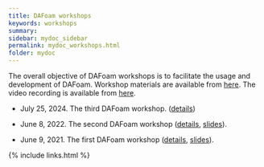 ```yaml
---
title: DAFoam workshops
keywords: workshops
summary: 
sidebar: mydoc_sidebar
permalink: mydoc_workshops.html
folder: mydoc
---
```


The overall objective of DAFoam workshops is to facilitate the usage and development of DAFoam. Workshop materials are available from [here](https://github.com/DAFoam/workshops). The video recording is available from [here](https://www.youtube.com/channel/UCr9SKeQBuntzYf-3ubtfzmQ).

- July 25, 2024. The third DAFoam workshop. ([details](https://dafoam.github.io/dafoam_workshop_2024.html))

- June 8, 2022. The second DAFoam workshop ([details](https://dafoam.github.io/dafoam_workshop_2022.html), [slides](https://github.com/DAFoam/workshops/blob/main/2022_Summer/slides/2022_Summer_Workshop.pdf)).

- June 9, 2021. The first DAFoam workshop ([details](https://dafoam.github.io/dafoam_workshop_2021.html), [slides](https://github.com/DAFoam/workshops/blob/main/2021_Summer/slides/2021_Summer_Workshop.pdf)).


{% include links.html %}

